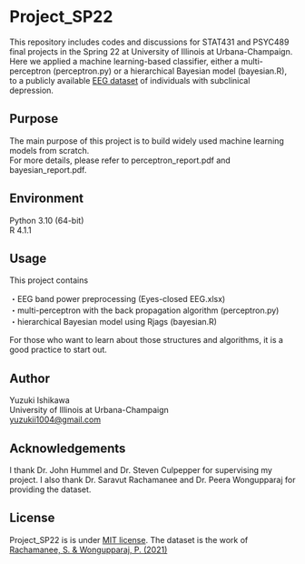 # Project_SP22

This repository includes codes and discussions for STAT431 and PSYC489 final projects in the Spring 22 at University of Illinois at Urbana-Champaign. 
<br>Here we applied a machine learning-based classifier, either a multi-perceptron (perceptron.py) or a hierarchical Bayesian model (bayesian.R), to a publicly available [EEG dataset](https://osf.io/4hq3y/) of individuals with subclinical depression. 

## Purpose
The main purpose of this project is to build widely used machine learning models from scratch.
<br>For more details, please refer to perceptron_report.pdf and bayesian_report.pdf. 

## Environment
Python 3.10 (64-bit)
<br>R 4.1.1

## Usage
This project contains

・EEG band power preprocessing (Eyes-closed EEG.xlsx)
<br>・multi-perceptron with the back propagation algorithm (perceptron.py) 
<br>・hierarchical Bayesian model using Rjags (bayesian.R)

For those who want to learn about those structures and algorithms, it is a good practice to start out.

## Author
Yuzuki Ishikawa
<br>University of Illinois at Urbana-Champaign
<br>yuzukii1004@gmail.com

## Acknowledgements
I thank Dr. John Hummel and Dr. Steven Culpepper for supervising my project. I also thank Dr. Saravut Rachamanee and Dr. Peera Wongupparaj for providing the dataset.

## License
Project_SP22 is is under [MIT license](https://en.wikipedia.org/wiki/MIT_License). The dataset is the work of [Rachamanee, S. & Wongupparaj, P. (2021)](https://doi.org/10.1186/s13104-021-05673-x)
